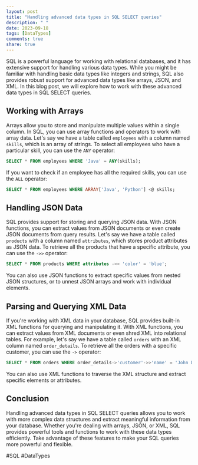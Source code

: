 ```yaml
---
layout: post
title: "Handling advanced data types in SQL SELECT queries"
description: " "
date: 2023-09-18
tags: [DataTypes]
comments: true
share: true
---
```


SQL is a powerful language for working with relational databases, and it has extensive support for handling various data types. While you might be familiar with handling basic data types like integers and strings, SQL also provides robust support for advanced data types like arrays, JSON, and XML. In this blog post, we will explore how to work with these advanced data types in SQL SELECT queries.

## Working with Arrays

Arrays allow you to store and manipulate multiple values within a single column. In SQL, you can use array functions and operators to work with array data. Let's say we have a table called `employees` with a column named `skills`, which is an array of strings. To select all employees who have a particular skill, you can use the `ANY` operator:

```sql
SELECT * FROM employees WHERE 'Java' = ANY(skills);
```

If you want to check if an employee has all the required skills, you can use the `ALL` operator:

```sql
SELECT * FROM employees WHERE ARRAY['Java', 'Python'] <@ skills;
```

## Handling JSON Data

SQL provides support for storing and querying JSON data. With JSON functions, you can extract values from JSON documents or even create JSON documents from query results. Let's say we have a table called `products` with a column named `attributes`, which stores product attributes as JSON data. To retrieve all the products that have a specific attribute, you can use the `->>` operator:

```sql
SELECT * FROM products WHERE attributes ->> 'color' = 'blue';
```

You can also use JSON functions to extract specific values from nested JSON structures, or to unnest JSON arrays and work with individual elements.

## Parsing and Querying XML Data

If you're working with XML data in your database, SQL provides built-in XML functions for querying and manipulating it. With XML functions, you can extract values from XML documents or even shred XML into relational tables. For example, let's say we have a table called `orders` with an XML column named `order_details`. To retrieve all the orders with a specific customer, you can use the `->` operator:

```sql
SELECT * FROM orders WHERE order_details->'customer'->>'name' = 'John Doe';
```

You can also use XML functions to traverse the XML structure and extract specific elements or attributes.

## Conclusion

Handling advanced data types in SQL SELECT queries allows you to work with more complex data structures and extract meaningful information from your database. Whether you're dealing with arrays, JSON, or XML, SQL provides powerful tools and functions to work with these data types efficiently. Take advantage of these features to make your SQL queries more powerful and flexible.

#SQL #DataTypes